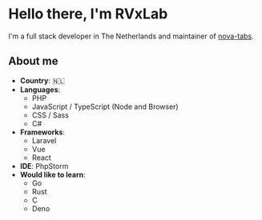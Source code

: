 # Hello there, I'm RVxLab

I'm a full stack developer in The Netherlands and maintainer of [nova-tabs](https://github.com/eminiarts/nova-tabs).

## About me

- **Country**: 🇳🇱
- **Languages**: 
  - PHP
  - JavaScript / TypeScript (Node and Browser)
  - CSS / Sass
  - C#
- **Frameworks**:
  - Laravel
  - Vue
  - React
- **IDE**: PhpStorm
- **Would like to learn**:
  - Go
  - Rust
  - C
  - Deno
